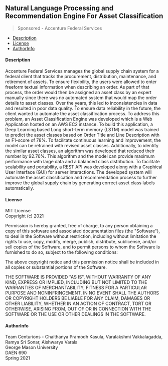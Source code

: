 ## Natural Language Processing and Recommendation Engine For Asset Classification
> Sponsored - Accenture Federal Services

- [Description](#Description)
- [License](#License)
- [AuthorInfo](#AuthorInfo)

<!-- toc -->

#### Description
Accenture Federal Services manages the global supply chain system for a federal client that tracks the procurement, distribution, maintenance, and retirement of assets. To ensure flexibility, the users were allowed to enter freeform textual information when describing an order. As part of that process, the order would then be assigned an asset class by an expert manually since there was no automated system that would map the order details to asset classes. Over the years, this led to inconsistencies in data and resulted in poor data quality. To ensure data reliability in the future, the client wanted to automate the asset classification process. To address this problem, an Asset Classification Engine was developed which is a Web Application hosted on an AWS EC2 instance. To build this application, a Deep Learning based Long short-term memory (LSTM) model was trained to predict the asset classes based on Order Title and Line Description with an F1-score of 78%. To facilitate continuous learning and improvement, the model can be retrained with revised asset classes. Additionally, to identify the similar asset classes, an algorithm was developed that reduced their number by 92.76%. This algorithm and the model can provide maximum performance with large data and a balanced class distribution. To facilitate scalability and portability, a REST API was developed along with a Graphical User Interface (GUI) for server interactions. The developed system will automate the asset classification and recommendation process to further improve the global supply chain by generating correct asset class labels automatically.

#### License
MIT License <br/>
Copyright (c) 2021 

Permission is hereby granted, free of charge, to any person obtaining
a copy of this software and associated documentation files (the
"Software"), to deal in the Software without restriction, including
without limitation the rights to use, copy, modify, merge, publish,
distribute, sublicense, and/or sell copies of the Software, and to
permit persons to whom the Software is furnished to do so, subject to
the following conditions:

The above copyright notice and this permission notice shall be
included in all copies or substantial portions of the Software.

THE SOFTWARE IS PROVIDED "AS IS", WITHOUT WARRANTY OF ANY KIND,
EXPRESS OR IMPLIED, INCLUDING BUT NOT LIMITED TO THE WARRANTIES OF
MERCHANTABILITY, FITNESS FOR A PARTICULAR PURPOSE AND
NONINFRINGEMENT. IN NO EVENT SHALL THE AUTHORS OR COPYRIGHT HOLDERS BE
LIABLE FOR ANY CLAIM, DAMAGES OR OTHER LIABILITY, WHETHER IN AN ACTION
OF CONTRACT, TORT OR OTHERWISE, ARISING FROM, OUT OF OR IN CONNECTION
WITH THE SOFTWARE OR THE USE OR OTHER DEALINGS IN THE SOFTWARE.

#### AuthorInfo
Team Centurions - Chaithanya Pramodh Kasula, Varalakshmi Vakkalagadda, Ramya Sri Sonar, Aishwarya Varala<br/>
George Mason University<br/>
DAEN 690<br/>
Spring 2021<br/>
